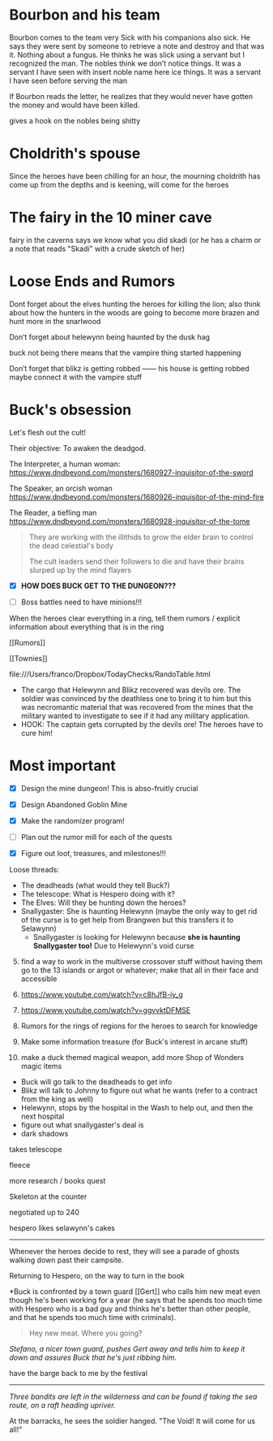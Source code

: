 
# Bourbon and his team 

Bourbon comes to the team very Sick with his companions also sick. He says they were sent by someone to retrieve a note and destroy and that was it. Nothing about a fungus. He thinks he was slick using a servant but I recognized the man. The nobles think we don’t notice things. It was a servant I have seen with insert noble name here ice things. It was a servant I have seen before serving the man

If Bourbon reads the letter, he realizes that they would never have gotten the money and would have been killed. 

gives a hook on the nobles being shitty

# Choldrith's spouse
Since the heroes have been chilling for an hour, the mourning choldrith has come up from the depths and is keening, will come for the heroes 

# The fairy in the 10 miner cave
fairy in the caverns says we know what you did skadi (or he has a charm or a note that reads "Skadi" with a crude sketch of her)

# Loose Ends and Rumors
Dont forget about the elves hunting the heroes for killing the lion; also think about how the hunters in the woods are going to become more brazen and hunt more in the snarlwood 

Don’t forget about helewynn being haunted by the dusk hag 

buck not being there means that the vampire thing started happening 

Don’t forget that blikz is getting robbed —— his house is getting robbed maybe connect it with the vampire stuff 


# Buck's obsession
Let's flesh out the cult!

Their objective: To awaken the deadgod.

The Interpreter, a human woman: https://www.dndbeyond.com/monsters/1680927-inquisitor-of-the-sword

The Speaker, an orcish woman https://www.dndbeyond.com/monsters/1680926-inquisitor-of-the-mind-fire

The Reader, a tiefling man https://www.dndbeyond.com/monsters/1680928-inquisitor-of-the-tome

> They are working with the illithids to grow the elder brain to control the dead celestial's body
> 
> The cult leaders send their followers to die and have their brains slurped up by the mind flayers





- [x] **HOW DOES BUCK GET TO THE DUNGEON???** 
- [ ] Boss battles need to have minions!!!







When the heroes clear everything in a ring, tell them rumors / explicit information about everything that is in the ring

[[Rumors]]

[[Townies]]


file:///Users/franco/Dropbox/TodayChecks/RandoTable.html



- The cargo that Helewynn and Blikz recovered was devils ore. The soldier was convinced by the deathless one to bring it to him but this was necromantic material that was recovered from the mines that the military wanted to investigate to see if it had any military application. 
- HOOK: The captain gets corrupted by the devils ore! The heroes have to cure him!

# Most important
- [x]  Design the mine dungeon! This is abso-fruitly crucial
- [x] Design Abandoned Goblin Mine
- [x] Make the randomizer program!
- [ ] Plan out the rumor mill for each of the quests 
- [x] Figure out loot, treasures, and milestones!!!



Loose threads: 
- The deadheads (what would they tell Buck?)
- The telescope: What is Hespero doing with it?
- The Elves: Will they be hunting down the heroes? 
- Snallygaster: She is haunting Helewynn (maybe the only way to get rid of the curse is to get help from Brangwen but this transfers it to Selawynn)
   - Snallygaster is looking for Helewynn because **she is haunting Snallygaster too!** Due to Helewynn's void curse



5. find a way to work in the multiverse crossover stuff without having them go to the 13 islands or argot or whatever; make that all in their face and accessible 
10. https://www.youtube.com/watch?v=c8hJfB-iy_g

12. https://www.youtube.com/watch?v=ggvvktDFMSE
13. Rumors for the rings of regions for the heroes to search for knowledge 
14. Make some information treasure (for Buck's interest in arcane stuff)
15. make a duck themed magical weapon, add more Shop of Wonders magic items

- Buck will go talk to the deadheads to get info
- Blikz will talk to Johnny to figure out what he wants (refer to a contract from the king as well)
- Helewynn, stops by the hospital in the Wash to help out, and then the next hospital
- figure out what snallygaster's deal is 
- dark shadows 










takes telescope 

fleece 

more research / books quest 



Skeleton at the counter

negotiated up to 240 

hespero likes selawynn's cakes 


-----

Whenever the heroes decide to rest, they will see a parade of ghosts walking down past their campsite. 


Returning to Hespero, on the way to turn in the book

*Buck is confronted by a town guard [[Gert]] who calls him new meat even though he's been working for a year (he says that he spends too much time with Hespero who is a bad guy and thinks he's better than other people, and that he spends too much time with criminals).

> Hey new meat. Where you going? 

*Stefano, a nicer town guard, pushes Gert away and tells him to keep it down and assures Buck that he's just ribbing him.*

have the barge back to me by the festival 

------------



*Three bandits are left in the wilderness and can be found if taking the sea route, on a raft heading upriver.*

At the barracks, he sees the soldier hanged. "The Void! It will come for us all!"

